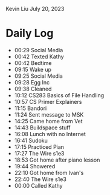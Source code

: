 Kevin Liu
July 20, 2023

# Daily Log
- 00:29 Social Media
- 00:42 Texted Kathy
- 00:42 Bedtime
- 09:15 Wake up
- 09:25 Social Media
- 09:28 Egg Inc
- 09:38 Cleaned
- 10:12 CS283 Basics of File Handling
- 10:57 CS Primer Explainers
- 11:15 Bandori
- 11:24 Sent message to MSK
- 14:25 Came home from Vet
- 14:43 Buildspace stuff
- 16:08 Lunch with no Internet
- 16:41 Sudoku
- 17:15 Practiced Pian
- 17:27 The Wire s1e3
- 18:53 Got home after piano lesson
- 19:44 Showered
- 22:10 Got home from Ivan's
- 22:40 The Wire s1e3
- 00:00 Called Kathy